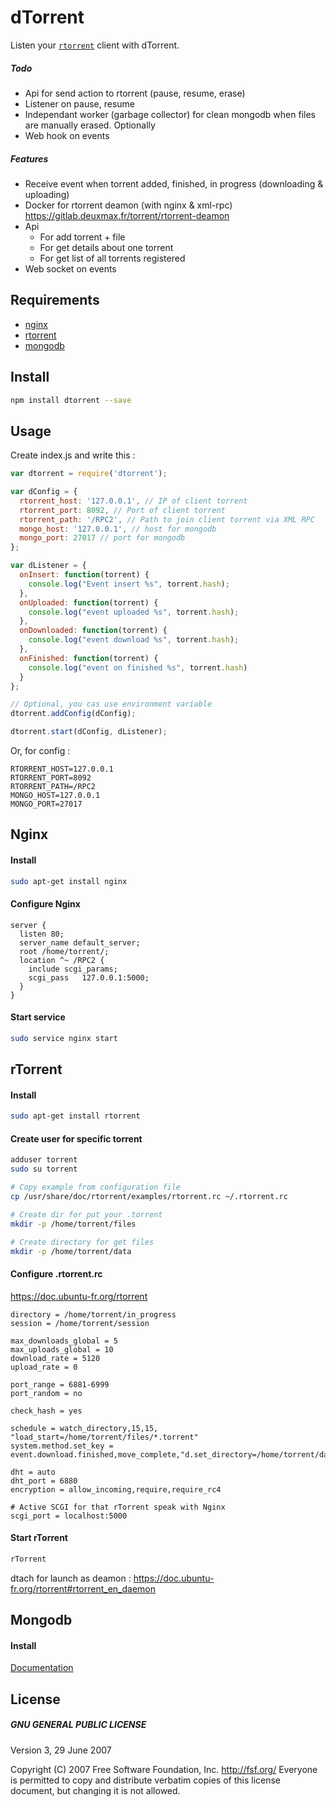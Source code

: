 # dTorrent

Listen your [`rtorrent`](https://github.com/rakshasa/rtorrent) client with dTorrent.

##### Todo

* Api for send action to rtorrent (pause, resume, erase)
* Listener on pause, resume
* Independant worker (garbage collector) for clean mongodb when files are manually erased. Optionally
* Web hook on events


##### Features

* Receive event when torrent added, finished, in progress (downloading & uploading)
* Docker for rtorrent deamon (with nginx & xml-rpc) https://gitlab.deuxmax.fr/torrent/rtorrent-deamon
* Api
    * For add torrent + file
    * For get details about one torrent
    * For get list of all torrents registered
* Web socket on events

## Requirements

* [nginx](#nginx)
* [rtorrent](#rtorrent)
* [mongodb](#mongodb)


## Install

```bash
npm install dtorrent --save
```

## Usage

Create index.js and write this :

```js
var dtorrent = require('dtorrent');

var dConfig = {
  rtorrent_host: '127.0.0.1', // IP of client torrent
  rtorrent_port: 8092, // Port of client torrent
  rtorrent_path: '/RPC2', // Path to join client torrent via XML RPC
  mongo_host: '127.0.0.1', // host for mongodb
  mongo_port: 27017 // port for mongodb
};

var dListener = {
  onInsert: function(torrent) {
    console.log("Event insert %s", torrent.hash);
  },
  onUploaded: function(torrent) {
    console.log("event uploaded %s", torrent.hash);
  },
  onDownloaded: function(torrent) {
    console.log("event download %s", torrent.hash);
  },
  onFinished: function(torrent) {
    console.log("event on finished %s", torrent.hash)
  }
};

// Optional, you cas use environment variable
dtorrent.addConfig(dConfig);

dtorrent.start(dConfig, dListener);
```

Or, for config :

```.env
RTORRENT_HOST=127.0.0.1
RTORRENT_PORT=8092
RTORRENT_PATH=/RPC2
MONGO_HOST=127.0.0.1
MONGO_PORT=27017
```

## Nginx

#### Install

```bash
sudo apt-get install nginx
```

#### Configure Nginx

```
server {
  listen 80;
  server_name default_server;
  root /home/torrent/;
  location ^~ /RPC2 {
    include scgi_params;
    scgi_pass   127.0.0.1:5000;
  }
}
```

#### Start service

```bash
sudo service nginx start
```


## rTorrent

#### Install

```bash
sudo apt-get install rtorrent
```

#### Create user for specific torrent

```bash
adduser torrent
sudo su torrent

# Copy example from configuration file
cp /usr/share/doc/rtorrent/examples/rtorrent.rc ~/.rtorrent.rc

# Create dir for put your .torrent
mkdir -p /home/torrent/files

# Create directory for get files
mkdir -p /home/torrent/data
```

#### Configure .rtorrent.rc

https://doc.ubuntu-fr.org/rtorrent

```
directory = /home/torrent/in_progress
session = /home/torrent/session

max_downloads_global = 5
max_uploads_global = 10
download_rate = 5120
upload_rate = 0

port_range = 6881-6999
port_random = no

check_hash = yes

schedule = watch_directory,15,15, "load_start=/home/torrent/files/*.torrent"
system.method.set_key = event.download.finished,move_complete,"d.set_directory=/home/torrent/data"

dht = auto
dht_port = 6880
encryption = allow_incoming,require,require_rc4

# Active SCGI for that rTorrent speak with Nginx
scgi_port = localhost:5000
```

#### Start rTorrent

```bash
rTorrent
```

dtach for launch as deamon : https://doc.ubuntu-fr.org/rtorrent#rtorrent_en_daemon


## Mongodb

#### Install

[Documentation](https://docs.mongodb.com/manual/tutorial/install-mongodb-on-debian/)


## License

##### GNU GENERAL PUBLIC LICENSE
Version 3, 29 June 2007

Copyright (C) 2007 Free Software Foundation, Inc. <http://fsf.org/>
Everyone is permitted to copy and distribute verbatim copies
of this license document, but changing it is not allowed.